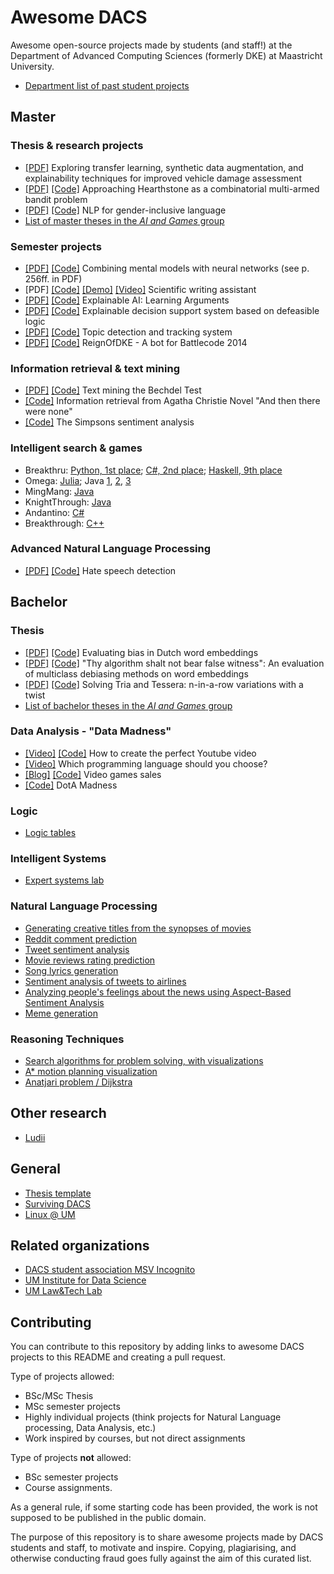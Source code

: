 # Awesome DACS

Awesome open-source projects made by students (and staff!) at the Department of Advanced Computing Sciences (formerly DKE) at Maastricht University. 

- [Department list of past student projects](https://project.dke.maastrichtuniversity.nl/studentprojects/)

## Master

### Thesis & research projects

- [[PDF]](https://github.com/msvincognito/awesome-dke/raw/main/pdf/gauthy2023.pdf)
  Exploring transfer learning, synthetic data augmentation, and explainability techniques for improved vehicle damage assessment
- [[PDF]](https://raw.githubusercontent.com/antonvalkenberg/ThesisCodeHSCMAB/master/Approaching_Hearthstone_as_a_Combinatorial_Multi_Armed_Bandit_Problem.pdf)
  [[Code]](https://github.com/antonvalkenberg/ThesisCodeHSCMAB)
  Approaching Hearthstone as a combinatorial multi-armed bandit problem
- [[PDF]](https://arxiv.org/abs/2212.02564)
  [[Code]](https://github.com/tech4germany/bam-inclusify)
  NLP for gender-inclusive language
- [List of master theses in the _AI and Games_ group](https://project.dke.maastrichtuniversity.nl/games/listMsc.htm)

### Semester projects

- [[PDF]](https://luis.leiva.name/tmp/bnaic2021_preproceedings.pdf)
  [[Code]](https://github.com/Pawel-M/Machine-Learning-and-Reasoning)
  Combining mental models with neural networks (see p. 256ff. in PDF)
- [PDF]
  [[Code]](https://github.com/arthurhaas/um_2021_group11_writingassistant)
  [[Demo]](http://writingassistant.ml)
  [[Video]](https://www.youtube.com/watch?v=QeLJMpoS6BM)
  Scientific writing assistant
- [[PDF]](https://github.com/learning-arguments/learning-arguments/raw/main/Report.pdf)
  [[Code]](https://github.com/learning-arguments/learning-arguments)
  Explainable AI: Learning Arguments
- [[PDF]](https://github.com/explainable-reasoning/explainable-reasoning.github.io/raw/main/report.pdf)
  [[Code]](https://github.com/explainable-reasoning)
  Explainable decision support system based on defeasible logic
- [[PDF]](https://project.dke.maastrichtuniversity.nl/studentprojects/wp-content/uploads/2016/07/Final-Report-Topic-Detection-and-Tracking-System-Group-5.pdf)
  [[Code]](https://github.com/Runner-Runner/dke-topictracking)
  Topic detection and tracking system
- [[PDF]](https://github.com/fabian-braun/reignOfDke/blob/master/project_report.pdf)
  [[Code]](https://github.com/fabian-braun/reignOfDke)
  ReignOfDKE - A bot for Battlecode 2014

### Information retrieval & text mining

- [[PDF]](https://www.dropbox.com/s/96czpl7e5xerhtp/IRTM_project_report.pdf?dl=0)
  [[Code]](https://github.com/bghorvath/TextMiningTheBechdelTest)
  Text mining the Bechdel Test
- [[Code]](https://github.com/omendram/text-mining)
  Information retrieval from Agatha Christie Novel "And then there were none"
- [[Code]](https://github.com/CamielK/simpsons-text-mining)
  The Simpsons sentiment analysis

### Intelligent search & games

- Breakthru:
  [Python, 1st place](https://github.com/zkeal/BBoardGame);
  [C#, 2nd place](https://github.com/DavidSchimmel/BreakThruAI);
  [Haskell, 9th place](https://github.com/davidpomerenke/breakthru)
- Omega:
  [Julia](https://github.com/HansBambel/Omega);
  Java
  [1](https://github.com/Brechard/Omega),
  [2](https://github.com/CamielK/ISG_Omega_Game_AI),
  [3](https://github.com/gpatsiaouras/Omega)
- MingMang: [Java](https://github.com/colinschepers)
- KnightThrough: [Java](https://github.com/fabian-braun/KnightThroughBot)
- Andantino: [C#](https://github.com/IsmailAlaouiAbdellaoui/Andantino-Search)
- Breakthrough: [C++](https://github.com/DennisSoemers/SerPrunesALot)

### Advanced Natural Language Processing

- [[PDF]](https://github.com/davidpomerenke/HS-Detection-Project/raw/main/report.pdf)
  [[Code]](https://github.com/carstengieshoff/HS-Detection-Project)
  Hate speech detection

## Bachelor

### Thesis

- [[PDF]](https://arxiv.org/pdf/2011.00244)
  [[Code]](https://github.com/Noixas/Official-Evaluating-Bias-In-Dutch)
  Evaluating bias in Dutch word embeddings
- [[PDF]](https://arxiv.org/abs/2010.16228)
  [[Code]](https://github.com/thaleaschlender/An-Evaluation-of-Multiclass-Debiasing-Methods-on-Word-Embeddings)
  "Thy algorithm shalt not bear false witness": An evaluation of multiclass debiasing methods on word embeddings
- [[PDF]](https://github.com/snofi/BoardGame/blob/master/Final%20Thesis%20Lillian%20-%20Solving%20Tria%20and%20Tessera.pdf)
  [[Code]](https://github.com/Parthhhhh/pentor1s) Solving Tria and Tessera: n-in-a-row variations with a twist
- [List of bachelor theses in the _AI and Games_ group](https://project.dke.maastrichtuniversity.nl/games/listBsc.htm)

### Data Analysis - "Data Madness"

- [[Video]](https://www.facebook.com/watch/?v=150310216341349)
  [[Code]](https://github.com/arthurhaas/UM_datamadness)
  How to create the perfect Youtube video
- [[Video]](https://www.youtube.com/watch?v=2rByTMRnfQU)
  Which programming language should you choose?
- [[Blog]](https://rodrigochavez.dev/data-madness-video-games-sales-2019/)
  [[Code]](https://github.com/Noixas/DataMadness-2020-Video-Games-Sales-2019)
  Video games sales
- [[Code]](https://github.com/antonwnk/DotA-Madness-DKE-DA-Assignment)
  DotA Madness

### Logic

- [Logic tables](https://github.com/msvincognito/logic-tables.jl)

### Intelligent Systems

- [Expert systems lab](https://github.com/kodymoodley/expertsystemslab)

### Natural Language Processing

- [Generating creative titles from the synopses of movies](https://github.com/AlbertNegura/CATS)
- [Reddit comment prediction](https://github.com/Abeldewit/RCP)
- [Tweet sentiment analysis](https://github.com/thebot002/Tweet-Sentiment-Analysis)
- [Movie reviews rating prediction](https://github.com/pietro99/nlp_project)
- [Song lyrics generation](https://github.com/ericrisbakk/mu-nlp-generate)
- [Sentiment analysis of tweets to airlines](https://github.com/rhysits/SentimentAnalysis)
- [Analyzing people's feelings about the news using Aspect-Based Sentiment Analysis](https://gitlab.com/p-skaisgiris/ina)
- [Meme generation](https://github.com/WalterSimoncini/memegen)

### Reasoning Techniques

- [Search algorithms for problem solving, with visualizations](https://github.com/davidpomerenke/elm-problem-solving)
- [A\* motion planning visualization](https://github.com/AlbertNegura/PathfinderVisualizer)
- [Anatjari problem / Dijkstra](https://github.com/Seeeeeyo/Djikstra)

## Other research

- [Ludii](https://ludii.games/)

## General

- [Thesis template](https://github.com/msvincognito/maastricht-university-thesis-template)
- [Surviving DACS](https://github.com/msvincognito/survivingdke)
- [Linux @ UM](https://github.com/msvincognito/um-linux)

## Related organizations

- [DACS student association MSV Incognito](https://github.com/msvincognito)
- [UM Institute for Data Science](https://github.com/MaastrichtU-IDS)
- [UM Law&Tech Lab](https://github.com/maastrichtlawtech)

## Contributing

You can contribute to this repository by adding links to awesome DACS projects to this README and creating a pull request.

Type of projects allowed:

- BSc/MSc Thesis
- MSc semester projects
- Highly individual projects (think projects for Natural Language processing, Data Analysis, etc.)
- Work inspired by courses, but not direct assignments

Type of projects **not** allowed:

- BSc semester projects
- Course assignments.

As a general rule, if some starting code has been provided, the work is not supposed to be published in the public domain.

The purpose of this repository is to share awesome projects made by DACS students and staff, to motivate and inspire. Copying, plagiarising, and otherwise conducting fraud goes fully against the aim of this curated list. 
